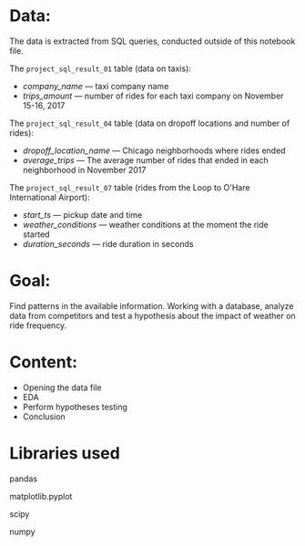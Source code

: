 # Data: 
The data is extracted from SQL queries, conducted outside of this notebook file.

The `project_sql_result_01` table (data on taxis):

- *company_name* — taxi company name
- *trips_amount* — number of rides for each taxi company on November 15-16, 2017


The `project_sql_result_04` table (data on dropoff locations and number of rides):

- *dropoff_location_name* — Chicago neighborhoods where rides ended
- *average_trips* — The average number of rides that ended in each neighborhood in November 2017


The `project_sql_result_07` table (rides from the Loop to O'Hare International Airport):

- *start_ts* — pickup date and time
- *weather_conditions* — weather conditions at the moment the ride started
- *duration_seconds* — ride duration in seconds


# Goal:
Find patterns in the available information. Working with a database, analyze data from competitors and test a hypothesis about the impact of weather on ride frequency.

# Content:
- Opening the data file
- EDA
- Perform hypotheses testing
- Conclusion

# Libraries used
pandas

matplotlib.pyplot

scipy

numpy
